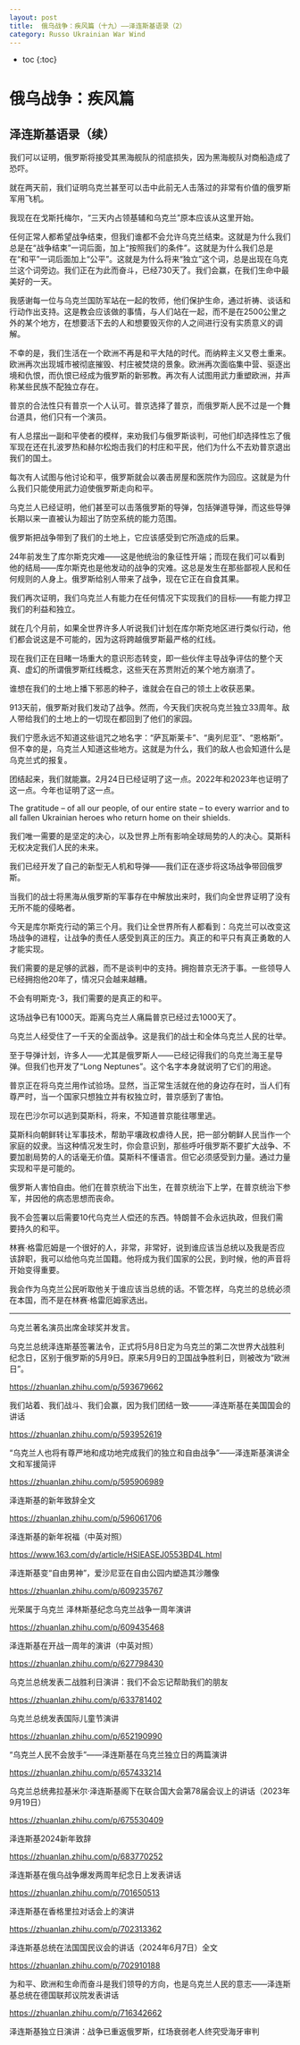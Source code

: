 ```yaml
---
layout: post
title:  俄乌战争：疾风篇（十九）——泽连斯基语录（2）
category: Russo Ukrainian War Wind
---
```


* toc
{:toc}

# 俄乌战争：疾风篇

## 泽连斯基语录（续）

我们可以证明，俄罗斯将接受其黑海舰队的彻底损失，因为黑海舰队对商船造成了恐吓。

就在两天前，我们证明乌克兰甚至可以击中此前无人击落过的非常有价值的俄罗斯军用飞机。

我现在在戈斯托梅尔，“三天内占领基辅和乌克兰”原本应该从这里开始。

任何正常人都希望战争结束，但我们谁都不会允许乌克兰结束。这就是为什么我们总是在“战争结束”一词后面，加上“按照我们的条件”。这就是为什么我们总是在“和平”一词后面加上“公平”。这就是为什么将来“独立”这个词，总是出现在乌克兰这个词旁边。我们正在为此而奋斗，已经730天了。我们会赢，在我们生命中最美好的一天。

我感谢每一位与乌克兰国防军站在一起的牧师，他们保护生命，通过祈祷、谈话和行动作出支持。这是教会应该做的事情，与人们站在一起，而不是在2500公里之外的某个地方，在想要活下去的人和想要毁灭你的人之间进行没有实质意义的调解。

不幸的是，我们生活在一个欧洲不再是和平大陆的时代。而纳粹主义又卷土重来。欧洲再次出现城市被彻底摧毁、村庄被焚烧的景象。欧洲再次面临集中营、驱逐出境和仇恨，而仇恨已经成为俄罗斯的新邪教。再次有人试图用武力重塑欧洲，并声称某些民族不配独立存在。

普京的合法性只有普京一个人认可。普京选择了普京，而俄罗斯人民不过是一个舞台道具，他们只有一个演员。

有人总摆出一副和平使者的模样，来劝我们与俄罗斯谈判，可他们却选择性忘了俄军现在还在扎波罗热和赫尔松炮击我们的村庄和平民，他们为什么不去劝普京退出我们的国土。

每次有人试图与他讨论和平，俄罗斯就会以袭击房屋和医院作为回应。这就是为什么我们只能使用武力迫使俄罗斯走向和平。

乌克兰人已经证明，他们甚至可以击落俄罗斯的导弹，包括弹道导弹，而这些导弹长期以来一直被认为超出了防空系统的能力范围。

俄罗斯把战争带到了我们的土地上，它应该感受到它所造成的后果。

24年前发生了库尔斯克灾难——这是他统治的象征性开端；而现在我们可以看到他的结局——库尔斯克也是他发动的战争的灾难。这总是发生在那些鄙视人民和任何规则的人身上。俄罗斯给别人带来了战争，现在它正在自食其果。

我们再次证明，我们乌克兰人有能力在任何情况下实现我们的目标——有能力捍卫我们的利益和独立。

就在几个月前，如果全世界许多人听说我们计划在库尔斯克地区进行类似行动，他们都会说这是不可能的，因为这将跨越俄罗斯最严格的红线。

现在我们正在目睹一场重大的意识形态转变，即一些伙伴主导战争评估的整个天真、虚幻的所谓俄罗斯红线概念，这些天在苏贾附近的某个地方崩溃了。

谁想在我们的土地上播下邪恶的种子，谁就会在自己的领土上收获恶果。

913天前，俄罗斯对我们发动了战争。然而，今天我们庆祝乌克兰独立33周年。敌人带给我们的土地上的一切现在都回到了他们的家园。

我们宁愿永远不知道这些诅咒之地名字：“萨瓦斯莱卡”、“奥列尼亚”、“恩格斯”。但不幸的是，乌克兰人知道这些地方。这就是为什么，我们的敌人也会知道什么是乌克兰式的报复。

团结起来，我们就能赢。2月24日已经证明了这一点。2022年和2023年也证明了这一点。今年也证明了这一点。

The gratitude – of all our people, of our entire state – to every warrior and to all fallen Ukrainian heroes who return home on their shields.

我们唯一需要的是坚定的决心，以及世界上所有影响全球局势的人的决心。莫斯科无权决定我们人民的未来。

我们已经开发了自己的新型无人机和导弹——我们正在逐步将这场战争带回俄罗斯。

当我们的战士将黑海从俄罗斯的军事存在中解放出来时，我们向全世界证明了没有无所不能的侵略者。

今天是库尔斯克行动的第三个月。我们让全世界所有人都看到：乌克兰可以改变这场战争的进程，让战争的责任人感受到真正的压力。真正的和平只有真正勇敢的人才能实现。

我们需要的是足够的武器，而不是谈判中的支持。拥抱普京无济于事。一些领导人已经拥抱他20年了，情况只会越来越糟。

不会有明斯克-3，我们需要的是真正的和平。

这场战争已有1000天。距离乌克兰人痛扁普京已经过去1000天了。

乌克兰人经受住了一千天的全面战争。这是我们的战士和全体乌克兰人民的壮举。

至于导弹计划，许多人——尤其是俄罗斯人——已经记得我们的乌克兰海王星导弹。但我们也开发了“Long Neptunes”。这个名字本身就说明了它们的用途。

普京正在将乌克兰用作试验场。显然，当正常生活就在他的身边存在时，当人们有尊严时，当一个国家只想独立并有权独立时，普京感到了害怕。

现在巴沙尔可以逃到莫斯科，将来，不知道普京能往哪里逃。

莫斯科向朝鲜转让军事技术，帮助平壤政权虐待人民，把一部分朝鲜人民当作一个家庭的奴隶。当这种情况发生时，你会意识到，那些呼吁俄罗斯不要扩大战争、不要加剧局势的人的话毫无价值。莫斯科不懂语言。但它必须感受到力量。通过力量实现和平是可能的。

俄罗斯人害怕自由。他们在普京统治下出生，在普京统治下上学，在普京统治下参军，并因他的病态思想而丧命。

我不会签署以后需要10代乌克兰人偿还的东西。特朗普不会永远执政，但我们需要持久的和平。

林赛·格雷厄姆是一个很好的人，非常，非常好，说到谁应该当总统以及我是否应该辞职，我可以给他乌克兰国籍。他将成为我们国家的公民，到时候，他的声音将开始变得重要。

我会作为乌克兰公民听取他关于谁应该当总统的话。不管怎样，乌克兰的总统必须在本国，而不是在林赛·格雷厄姆家选出。

---

乌克兰著名演员出席金球奖并发言。

乌克兰总统泽连斯基签署法令，正式将5月8日定为乌克兰的第二次世界大战胜利纪念日，区别于俄罗斯的5月9日。原来5月9日的卫国战争胜利日，则被改为“欧洲日”。

https://zhuanlan.zhihu.com/p/593679662

我们站着、我们战斗、我们会赢，因为我们团结一致———泽连斯基在美国国会的讲话

https://zhuanlan.zhihu.com/p/593952619

“乌克兰人也将有尊严地和成功地完成我们的独立和自由战争”——泽连斯基演讲全文和军援简评

https://zhuanlan.zhihu.com/p/595906989

泽连斯基的新年致辞全文

https://zhuanlan.zhihu.com/p/596061706

泽连斯基的新年祝福（中英对照）

https://www.163.com/dy/article/HSIEASEJ0553BD4L.html

泽连斯基变“自由男神”，爱沙尼亚在自由公园内塑造其沙雕像

https://zhuanlan.zhihu.com/p/609235767

光荣属于乌克兰 泽林斯基纪念乌克兰战争一周年演讲

https://zhuanlan.zhihu.com/p/609435468

泽连斯基在开战一周年的演讲（中英对照）

https://zhuanlan.zhihu.com/p/627798430

乌克兰总统发表二战胜利日演讲：我们不会忘记帮助我们的朋友

https://zhuanlan.zhihu.com/p/633781402

乌克兰总统发表国际儿童节演讲

https://zhuanlan.zhihu.com/p/652190990

“乌克兰人民不会放手”——泽连斯基在乌克兰独立日的两篇演讲

https://zhuanlan.zhihu.com/p/657433214

乌克兰总统弗拉基米尔·泽连斯基阁下在联合国大会第78届会议上的讲话（2023年9月19日）

https://zhuanlan.zhihu.com/p/675530409

泽连斯基2024新年致辞

https://zhuanlan.zhihu.com/p/683770252

泽连斯基在俄乌战争爆发两周年纪念日上发表讲话

https://zhuanlan.zhihu.com/p/701650513

泽连斯基在香格里拉对话会上的演讲

https://zhuanlan.zhihu.com/p/702313362

泽连斯基总统在法国国民议会的讲话（2024年6月7日）全文

https://zhuanlan.zhihu.com/p/702910188

为和平、欧洲和生命而奋斗是我们领导的方向，也是乌克兰人民的意志——泽连斯基总统在德国联邦议院发表讲话

https://zhuanlan.zhihu.com/p/716342662

泽连斯基独立日演讲：战争已重返俄罗斯，红场衰弱老人终究受海牙审判
